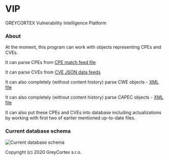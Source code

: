 # VIP
GREYCORTEX Vulnerability Intelligence Platform

### About
At the moment, this program can work with objects representing CPEs and CVEs.

It can parse CPEs from [CPE match feed file](https://nvd.nist.gov/feeds/json/cpematch/1.0/nvdcpematch-1.0.json.zip)

It can parse CVEs from [CVE JSON data feeds](https://nvd.nist.gov/vuln/data-feeds)

It can also completely (without content history) parse CWE objects - [XML file](https://cwe.mitre.org/data/xml/cwec_latest.xml.zip)

It can also completely (without content history) parse CAPEC objects - [XML file](https://capec.mitre.org/data/xml/capec_latest.xml)

It can also put these CPEs and CVEs into database including actualizations by working with first two of earlier mentioned up-to-date files.

### Current database schema

![Current database schema](https://github.com/greycortex/VIP/tree/master/doc/current_mitre_schema.jpg?raw=true)

Copyright (c) 2020 GreyCortex s.r.o.
